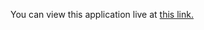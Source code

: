 You can view this application live at [this link.](https://repl.it/@ArisRoutsis/Day-7-Hangman-2-Start#main.py)
